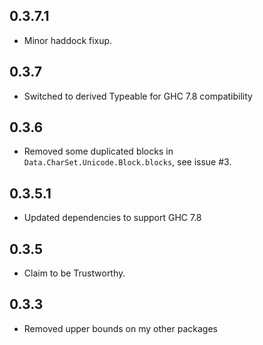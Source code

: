 0.3.7.1
-------
* Minor haddock fixup.

0.3.7
-----
* Switched to derived Typeable for GHC 7.8 compatibility

0.3.6
-----
* Removed some duplicated blocks in `Data.CharSet.Unicode.Block.blocks`, see issue #3.

0.3.5.1
-------
* Updated dependencies to support GHC 7.8

0.3.5
-----
* Claim to be Trustworthy.

0.3.3
-----
* Removed upper bounds on my other packages

